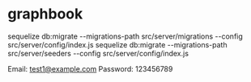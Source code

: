 # graphbook

sequelize db:migrate --migrations-path src/server/migrations --config src/server/config/index.js
sequelize db:migrate --migrations-path src/server/seeders --config src/server/config/index.js

<!-- Account to login -->
Email: test1@example.com
Password: 123456789
